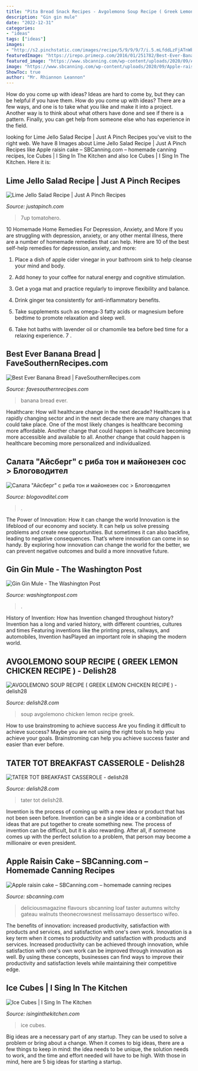 ```yaml
---
title: "Pita Bread Snack Recipes - Avgolemono Soup Recipe ( Greek Lemon Chicken Recipe )"
description: "Gin gin mule"
date: "2022-12-31"
categories:
- "ideas"
tags: ["ideas"]
images:
- "http://s2.pinchstatic.com/images/recipe/5/9/9/9/7/i.5.mLfddLzFjATnWbPPjyddQmJC7Fb0HRZmDZMEEdUDVos..jpg"
featuredImage: "https://irepo.primecp.com/2016/01/251782/Best-Ever-Banana-Bread_Large400_ID-1371654.jpg?v=1371654"
featured_image: "https://www.sbcanning.com/wp-content/uploads/2020/09/Apple-raisin-cake.jpg"
image: "https://www.sbcanning.com/wp-content/uploads/2020/09/Apple-raisin-cake.jpg"
ShowToc: true
author: "Mr. Rhiannon Leannon"
---
```



How do you come up with ideas?
Ideas are hard to come by, but they can be helpful if you have them. How do you come up with ideas? There are a few ways, and one is to take what you like and make it into a project. Another way is to think about what others have done and see if there is a pattern. Finally, you can get help from someone else who has experience in the field.

	

		
looking for Lime Jello Salad Recipe | Just A Pinch Recipes you've visit to the right web. We have 8 Images about Lime Jello Salad Recipe | Just A Pinch Recipes like Apple raisin cake – SBCanning.com – homemade canning recipes, Ice Cubes | I Sing In The Kitchen and also Ice Cubes | I Sing In The Kitchen. Here it is:
		
    
## Lime Jello Salad Recipe | Just A Pinch Recipes

<img loading=lazy src="http://s2.pinchstatic.com/images/recipe/5/9/9/9/7/i.5.mLfddLzFjATnWbPPjyddQmJC7Fb0HRZmDZMEEdUDVos..jpg" onerror="this.onerror=null;this.src='https://tse3.mm.bing.net/th?id=OIP.JB1VqNewBKNt3-ritab1dgHaFf&amp;pid=15.1';" alt="Lime Jello Salad Recipe | Just A Pinch Recipes">

_Source: justapinch.com_

>7up tomatohero. 

	

10 Homemade Home Remedies For Depression, Anxiety, and More
If you are struggling with depression, anxiety, or any other mental illness, there are a number of homemade remedies that can help. Here are 10 of the best self-help remedies for depression, anxiety, and more:
1. Place a dish of apple cider vinegar in your bathroom sink to help cleanse your mind and body.

2. Add honey to your coffee for natural energy and cognitive stimulation.

3. Get a yoga mat and practice regularly to improve flexibility and balance.

4. Drink ginger tea consistently for anti-inflammatory benefits.

5. Take supplements such as omega-3 fatty acids or magnesium before bedtime to promote relaxation and sleep well.

6. Take hot baths with lavender oil or chamomile tea before bed time for a relaxing experience.      7 .

    
## Best Ever Banana Bread | FaveSouthernRecipes.com

<img loading=lazy src="https://irepo.primecp.com/2016/01/251782/Best-Ever-Banana-Bread_Large400_ID-1371654.jpg?v=1371654" onerror="this.onerror=null;this.src='https://tse2.mm.bing.net/th?id=OIP.PzwjeT79K6M67HGl-ZszlAAAAA&amp;pid=15.1';" alt="Best Ever Banana Bread | FaveSouthernRecipes.com">

_Source: favesouthernrecipes.com_

>banana bread ever. 

	

Healthcare: How will healthcare change in the next decade?
Healthcare is a rapidly changing sector and in the next decade there are many changes that could take place. One of the most likely changes is healthcare becoming more affordable. Another change that could happen is healthcare becoming more accessible and available to all. Another change that could happen is healthcare becoming more personalized and individualized.

    
## Салата &quot;Айсберг&quot; с риба тон и майонезен сос &gt; Блоговодител

<img loading=lazy src="https://blogovoditel.com/recipes_img/img3/r_2313.jpg" onerror="this.onerror=null;this.src='https://tse2.mm.bing.net/th?id=OIP.5XPfnJYiWOm_YNfSjPSNpgAAAA&amp;pid=15.1';" alt="Салата &quot;Айсберг&quot; с риба тон и майонезен сос &gt; Блоговодител">

_Source: blogovoditel.com_

>. 

	

The Power of Innovation: How it can change the world
Innovation is the lifeblood of our economy and society. It can help us solve pressing problems and create new opportunities. But sometimes it can also backfire, leading to negative consequences. That’s where innovation can come in so handy. By exploring how innovation can change the world for the better, we can prevent negative outcomes and build a more innovative future.

    
## Gin Gin Mule - The Washington Post

<img loading=lazy src="https://www.washingtonpost.com/rf/image_1484w/2010-2019/WashingtonPost/2020/03/12/Others/Images/2020-03-11/v-spirits-cocktailrenaissance_04-001.jpg?t=20170517" onerror="this.onerror=null;this.src='https://tse1.mm.bing.net/th?id=OIP.muI2Zxt59n2paaHiMBfAHwHaE7&amp;pid=15.1';" alt="Gin Gin Mule - The Washington Post">

_Source: washingtonpost.com_

>. 

	

History of Invention: How has Invention changed throughout history?
Invention has a long and varied history, with different countries, cultures and times Featuring inventions like the printing press, railways, and automobiles, Invention hasPlayed an important role in shaping the modern world.

    
## AVGOLEMONO SOUP RECIPE ( GREEK LEMON CHICKEN RECIPE ) - Delish28

<img loading=lazy src="https://delish28.com/wp-content/uploads/2020/12/Avgolemono-Soup-Recipe-9.jpg" onerror="this.onerror=null;this.src='https://tse1.mm.bing.net/th?id=OIP.mKHtbVbtkHzA_j_EqfXJIQHaLH&amp;pid=15.1';" alt="AVGOLEMONO SOUP RECIPE ( GREEK LEMON CHICKEN RECIPE ) - delish28">

_Source: delish28.com_

>soup avgolemono chicken lemon recipe greek. 

	

How to use brainstroming to achieve success
Are you finding it difficult to achieve success? Maybe you are not using the right tools to help you achieve your goals. Brainstroming can help you achieve success faster and easier than ever before.

    
## TATER TOT BREAKFAST CASSEROLE - Delish28

<img loading=lazy src="https://delish28.com/wp-content/uploads/2020/12/Tater-Tot-Breakfast-Casserole-Easy-Breakfast-Recipe-IC1.jpg" onerror="this.onerror=null;this.src='https://tse4.mm.bing.net/th?id=OIP.BMZzSNaaVBbKx2IFv64FtgHaLH&amp;pid=15.1';" alt="TATER TOT BREAKFAST CASSEROLE - delish28">

_Source: delish28.com_

>tater tot delish28. 

	

Invention is the process of coming up with a new idea or product that has not been seen before. Invention can be a single idea or a combination of ideas that are put together to create something new. The process of invention can be difficult, but it is also rewarding. After all, if someone comes up with the perfect solution to a problem, that person may become a millionaire or even president.

    
## Apple Raisin Cake – SBCanning.com – Homemade Canning Recipes

<img loading=lazy src="https://www.sbcanning.com/wp-content/uploads/2020/09/Apple-raisin-cake.jpg" onerror="this.onerror=null;this.src='https://tse2.mm.bing.net/th?id=OIP.TGAF6WpZgAAXLLwFef00SwHaJQ&amp;pid=15.1';" alt="Apple raisin cake – SBCanning.com – homemade canning recipes">

_Source: sbcanning.com_

>deliciousmagazine flavours sbcanning loaf taster autumns witchy gateau walnuts theonecrowsnest melissamayo dessertsco wifeo. 

	

The benefits of innovation: increased productivity, satisfaction with products and services, and satisfaction with one's own work.
Innovation is a key term when it comes to productivity and satisfaction with products and services. Increased productivity can be achieved through innovation, while satisfaction with one's own work can be improved through innovation as well. By using these concepts, businesses can find ways to improve their productivity and satisfaction levels while maintaining their competitive edge.

    
## Ice Cubes | I Sing In The Kitchen

<img loading=lazy src="http://isinginthekitchen.com/wp-content/uploads/2013/04/dsc_0279.jpg?w=640" onerror="this.onerror=null;this.src='https://tse2.mm.bing.net/th?id=OIP.wKCHZIAT2BHyMdznkca2sgHaLL&amp;pid=15.1';" alt="Ice Cubes | I Sing In The Kitchen">

_Source: isinginthekitchen.com_

>ice cubes. 

	

Big ideas are a necessary part of any startup. They can be used to solve a problem or bring about a change. When it comes to big ideas, there are a few things to keep in mind: the idea needs to be unique, the solution needs to work, and the time and effort needed will have to be high. With those in mind, here are 5 big ideas for starting a startup.


